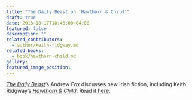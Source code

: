 ```yaml
---
title: "The Daily Beast on ‘Hawthorn & Child’"
draft: true
date: 2013-10-17T18:46:00-04:00
featured: false
description: ""
related_contributors:
  - author/keith-ridgway.md
related_books:
  - book/hawthorn-child.md
gallery:
featured_image_position: 
---
```


[_The Daily Beast_](http://www.thedailybeast.com/articles/2013/10/17/punch-and-poetry-slainte-to-new-irish-fiction.html)’s Andrew Fox discusses new Irish fiction, including Keith Ridgway’s [_Hawthorn & Child_](http://ndbooks.com/book/hawthorn-child). Read it [here](http://www.thedailybeast.com/articles/2013/10/17/punch-and-poetry-slainte-to-new-irish-fiction.html). 

